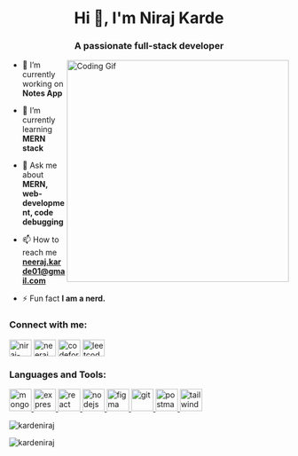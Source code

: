 <h1 align="center">Hi 👋, I'm Niraj Karde</h1>
<h3 align="center">A passionate full-stack developer</h3>

<img align="right" alt="Coding Gif" width="400px" src="https://media3.giphy.com/media/v1.Y2lkPTc5MGI3NjExMGs4NHBwaXM1b2NzbHZ2MzF3djd2Y292dnllMDFld2Z1bDUyb2N0aSZlcD12MV9pbnRlcm5hbF9naWZfYnlfaWQmY3Q9Zw/qgQUggAC3Pfv687qPC/giphy.gif" />

- 🔭 I’m currently working on **Notes App**

- 🌱 I’m currently learning **MERN stack**

- 💬 Ask me about **MERN, web-development, code debugging**

- 📫 How to reach me **neeraj.karde01@gmail.com**

- ⚡ Fun fact **I am a nerd.**

<h3 align="left">Connect with me:</h3>
<p align="left">
<a href="https://linkedin.com/in/niraj-karde" target="blank"><img align="center" src="https://img.icons8.com/color/48/linkedin.png" alt="niraj-karde" height="30" width="40" /></a>
<a href="https://www.codechef.com/users/neeraj_2278" target="blank"><img align="center" src="https://img.icons8.com/fluency/48/codechef.png" alt="neeraj_2278" height="30" width="40" /></a>
<a href="https://codeforces.com/profile/neerajkarde" target="blank"><img align="center" src="https://img.icons8.com/external-tal-revivo-filled-tal-revivo/48/external-codeforces-programming-competitions-and-contests-programming-community-logo-filled-tal-revivo.png" alt="codeforces:(neerajkarde)" height="30" width="40" /></a>
<a href="https://www.leetcode.com/karde_niraj" target="blank"><img align="center" src="https://img.icons8.com/external-tal-revivo-filled-tal-revivo/48/external-level-up-your-coding-skills-and-quickly-land-a-job-logo-filled-tal-revivo.png" alt="leetcode:(karde_niraj)" height="30" width="40" /></a>
</p>

<h3 align="left">Languages and Tools:</h3>
<p align="left"> <a href="https://www.mongodb.com/" target="_blank" rel="noreferrer"> <img src="https://img.icons8.com/color/48/mongodb.png" alt="mongodb" width="40" height="40"/> </a> <a href="https://www.expressjs.com/" target="_blank" rel="noreferrer"> <img src="https://img.icons8.com/office/16/express-js.png" alt="express" width="40" height="40"/> </a> <a href="https://www.react.dev/" target="_blank" rel="noreferrer"> <img src="https://img.icons8.com/officel/16/react.png" alt="react" width="40" height="40"/> </a> <a href="https://www.nodejs.org/" target="_blank" rel="noreferrer"> <img src="https://img.icons8.com/fluency/48/node-js.png" alt="nodejs" width="40" height="40"/> </a> <a href="https://www.figma.com/" target="_blank" rel="noreferrer"> <img src="https://img.icons8.com/stickers/100/figma.png" alt="figma" width="40" height="40"/> </a> <a href="https://git-scm.com/" target="_blank" rel="noreferrer"> <img src="https://www.vectorlogo.zone/logos/git-scm/git-scm-icon.svg" alt="git" width="40" height="40"/> </a> </a> <a href="https://postman.com" target="_blank" rel="noreferrer"> <img src="https://www.vectorlogo.zone/logos/getpostman/getpostman-icon.svg" alt="postman" width="40" height="40"/> </a> <a href="https://tailwindcss.com/" target="_blank" rel="noreferrer"> <img src="https://www.vectorlogo.zone/logos/tailwindcss/tailwindcss-icon.svg" alt="tailwind" width="40" height="40"/> </a> </p>

<p><img align="center" src="https://github-readme-stats.vercel.app/api/top-langs?username=kardeniraj&show_icons=true&locale=en&layout=compact" alt="kardeniraj" /></p>

<p><img align="center" src="https://github-readme-streak-stats.herokuapp.com/?user=kardeniraj&" alt="kardeniraj" /></p>
